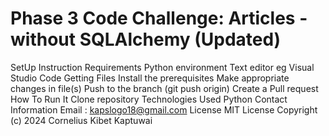 # Phase 3 Code Challenge: Articles - without SQLAlchemy (Updated)
SetUp Instruction
Requirements
Python environment
Text editor eg Visual Studio Code
Getting Files
Install the prerequisites
Make appropriate changes in file(s)
Push to the branch (git push origin)
Create a Pull request
How To Run It
Clone repository
Technologies Used
Python
Contact Information
Email : kapslogo18@gmail.com
License
MIT License Copyright (c) 2024 Cornelius Kibet Kaptuwai

